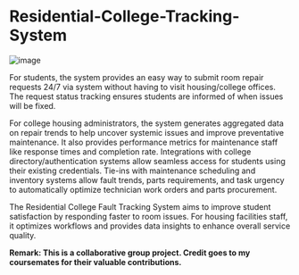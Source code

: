 # Residential-College-Tracking-System

![image](https://github.com/user-attachments/assets/a4453752-7681-4606-81c9-dda9628dec68)

For students, the system provides an easy way to submit room repair requests 24/7 via system without 
having to visit housing/college offices. The request status tracking ensures students are informed of 
when issues will be fixed.

For college housing administrators, the system generates aggregated data on repair trends to help 
uncover systemic issues and improve preventative maintenance. It also provides performance metrics 
for maintenance staff like response times and completion rate. Integrations with college 
directory/authentication systems allow seamless access for students using their existing credentials. 
Tie-ins with maintenance scheduling and inventory systems allow fault trends, parts requirements, 
and task urgency to automatically optimize technician work orders and parts procurement. 


The Residential College Fault Tracking System aims to improve student satisfaction by responding 
faster to room issues. For housing facilities staff, it optimizes workflows and provides data insights to 
enhance overall service quality.

**Remark:
This is a collaborative group project. Credit goes to my coursemates for their valuable contributions.**
